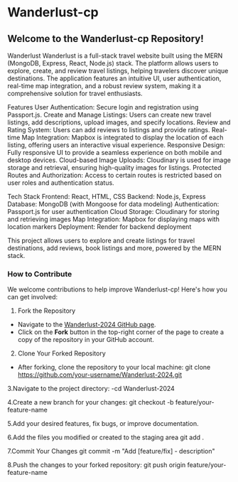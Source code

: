 # Wanderlust-cp

## Welcome to the Wanderlust-cp Repository!

Wanderlust
Wanderlust is a full-stack travel website built using the MERN (MongoDB, Express, React, Node.js) stack. The platform allows users to explore, create, and review travel listings, helping travelers discover unique destinations. The application features an intuitive UI, user authentication, real-time map integration, and a robust review system, making it a comprehensive solution for travel enthusiasts.

Features
User Authentication: Secure login and registration using Passport.js.
Create and Manage Listings: Users can create new travel listings, add descriptions, upload images, and specify locations.
Review and Rating System: Users can add reviews to listings and provide ratings.
Real-time Map Integration: Mapbox is integrated to display the location of each listing, offering users an interactive visual experience.
Responsive Design: Fully responsive UI to provide a seamless experience on both mobile and desktop devices.
Cloud-based Image Uploads: Cloudinary is used for image storage and retrieval, ensuring high-quality images for listings.
Protected Routes and Authorization: Access to certain routes is restricted based on user roles and authentication status.

Tech Stack
Frontend: React, HTML, CSS
Backend: Node.js, Express
Database: MongoDB (with Mongoose for data modeling)
Authentication: Passport.js for user authentication
Cloud Storage: Cloudinary for storing and retrieving images
Map Integration: Mapbox for displaying maps with location markers
Deployment: Render for backend deployment

This project allows users to explore and create listings for travel destinations, add reviews, book listings and more, powered by the MERN stack.

### How to Contribute

We welcome contributions to help improve Wanderlust-cp! Here's how you can get involved:

 1. Fork the Repository
- Navigate to the [Wanderlust-2024 GitHub page](https://github.com/Soujanya2004/Wanderlust-2024).
- Click on the **Fork** button in the top-right corner of the page to create a copy of the repository in your GitHub account.

 2. Clone Your Forked Repository
- After forking, clone the repository to your local machine:
  git clone https://github.com/your-username/Wanderlust-2024.git
  
3.Navigate to the project directory:
  -cd Wanderlust-2024

4.Create a new branch for your changes:
git checkout -b feature/your-feature-name

5.Add your desired features, fix bugs, or improve documentation.

6.Add the files you modified or created to the staging area
git add .

7.Commit Your Changes
git commit -m "Add [feature/fix] - description"

8.Push the changes to your forked repository:
git push origin feature/your-feature-name


